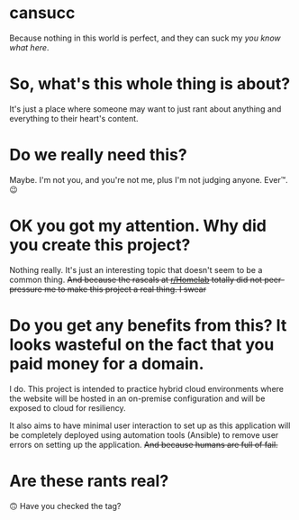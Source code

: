# cansucc
Because nothing in this world is perfect, and they can suck my _you know what here_.

# So, what's this whole thing is about?
It's just a place where someone may want to just rant about anything and everything to their heart's content.

# Do we really need this?
Maybe. I'm not you, and you're not me, plus I'm not judging anyone. Ever™. 😉

# OK you got my attention. Why did you create this project?
Nothing really. It's just an interesting topic that doesn't seem to be a common thing. ~~And because the rascals at [r/Homelab](https://reddit.com/r/homelab) totally did not peer-pressure me to make this project a real thing. I swear~~

# Do you get any benefits from this? It looks wasteful on the fact that you paid money for a domain.
I do. This project is intended to practice hybrid cloud environments where the website will be hosted in an on-premise configuration and will be exposed to cloud for resiliency.

It also aims to have minimal user interaction to set up as this application will be completely deployed using automation tools (Ansible) to remove user errors on setting up the application. ~~And because humans are full of fail.~~

# Are these rants real?
🙃
Have you checked the tag?
